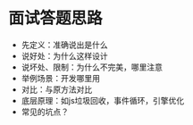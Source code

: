 # 面试答题思路
- 先定义：准确说出是什么
- 说好处：为什么这样设计
- 说坏处、限制：为什么不完美，哪里注意
- 举例场景：开发哪里用
- 对比：与原方法对比
- 底层原理：如js垃圾回收，事件循环，引擎优化
- 常见的坑点？